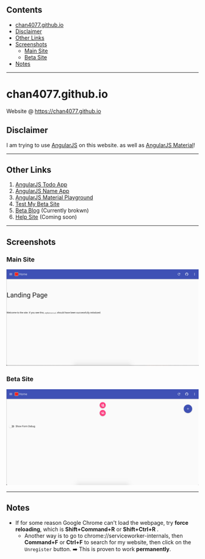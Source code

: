 ## Contents

- [chan4077.github.io](#chan4077githubio)
- [Disclaimer](#disclaimer)
- [Other Links](#other-links)
- [Screenshots](#screenshots)
  - [Main Site](#main-site)
  - [Beta Site](#beta-site)
- [Notes](#notes)

---

# chan4077.github.io

Website @ https://chan4077.github.io

## Disclaimer

I am trying to use [AngularJS](https://angularjs.org) on this website. as well as [AngularJS Material](https://material.angularjs.org/latest)!

---

## Other Links

1. [AngularJS Todo App](https://chan4077.github.io/angular/angulartodo.html)
2. [AngularJS Name App](https://chan4077.github.io/angular/angularjs.html)
3. [AngularJS Material Playground](https://chan4077.github.io/angular/material.html)
4. [Test My Beta Site](https://chan4077.github.io/beta/index.html)
5. [Beta Blog](https://chan4077.github.io/beta/blog.html) (Currently brokwn)
6. [Help Site](https://chan4077.github.io/help) (Coming soon)

---

## Screenshots

### Main Site

![Main Site](https://raw.githubusercontent.com/Chan4077/chan4077.github.io/master/wiki/img/wiki_main.jpg)

### Beta Site

![Beta Site](https://raw.githubusercontent.com/Chan4077/chan4077.github.io/master/wiki/img/wiki_beta_new.jpg)

---

## Notes

- If for some reason Google Chrome can't load the webpage, try **force reloading**, which is **Shift+Command+R** or **Shift+Ctrl+R** <!--TODO: Check that this shortcut for force reloading on Windows is valid.-->.
  - Another way is to go to chrome://serviceworker-internals, then **Command+F** or **Ctrl+F** to search for my website, then click on the `Unregister` button. :arrow_right: This is proven to work **permanently**.
